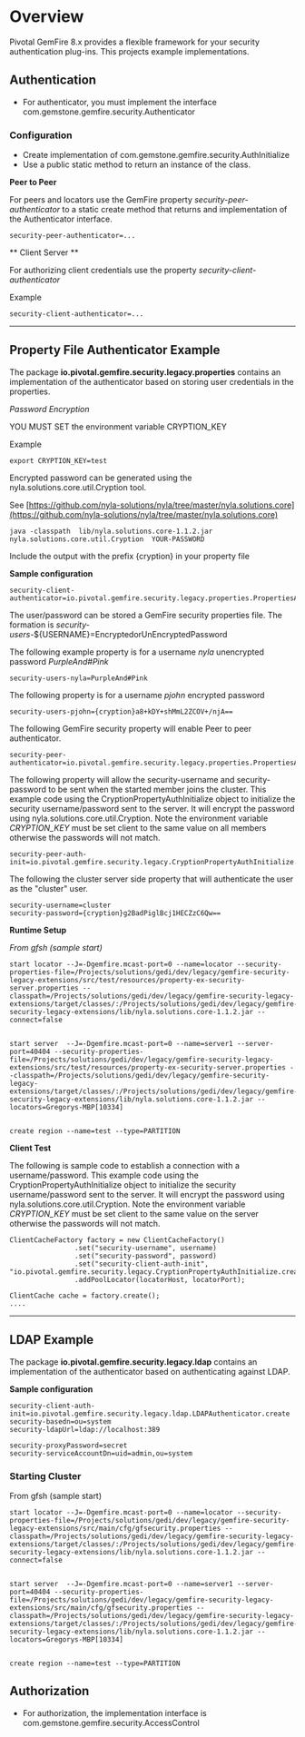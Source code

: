 # Overview


Pivotal GemFire 8.x provides a flexible framework for your security authentication plug-ins. This projects example implementations.

## Authentication


- For authenticator, you must implement the interface  com.gemstone.gemfire.security.Authenticator



### Configuration

- Create implementation of com.gemstone.gemfire.security.AuthInitialize
- Use a public static method to return an instance of the class.


**Peer to Peer**

For peers and locators use the GemFire property *security-peer-authenticator* to a static create method that returns 
and implementation of the Authenticator interface.

	security-peer-authenticator=...


** Client Server **

For authorizing client credentials use the property *security-client-authenticator*
 
 Example
 
	security-client-authenticator=...

----------------------------------------


## Property File Authenticator Example

The package **io.pivotal.gemfire.security.legacy.properties** contains an implementation
of the authenticator based on storing user credentials in the properties.


*Password Encryption*

YOU MUST SET the environment variable CRYPTION_KEY

Example

	export CRYPTION_KEY=test

Encrypted password can be generated using the nyla.solutions.core.util.Cryption tool.

See [https://github.com/nyla-solutions/nyla/tree/master/nyla.solutions.core](https://github.com/nyla-solutions/nyla/tree/master/nyla.solutions.core)


	java -classpath  lib/nyla.solutions.core-1.1.2.jar nyla.solutions.core.util.Cryption  YOUR-PASSWORD

	
Include the output with the prefix {cryption} in your property file



**Sample configuration**


	security-client-authenticator=io.pivotal.gemfire.security.legacy.properties.PropertiesAuthenticator
	


The user/password can be stored a GemFire security properties file.
The formation is *security-users-*${USERNAME}=EncryptedorUnEncryptedPassword

The following example property is for a username *nyla*  unencrypted password *PurpleAnd#Pink*

	security-users-nyla=PurpleAnd#Pink

The following property is for a username *pjohn*  encrypted password
	
	security-users-pjohn={cryption}a8+kDY+shMmL2ZCOV+/njA==


The following GemFire security property will enable Peer to peer
authenticator.

	security-peer-authenticator=io.pivotal.gemfire.security.legacy.properties.PropertiesAuthenticator.create


The following property will allow the security-username and security-password to be sent when the started member joins the cluster. This example code using the CryptionPropertyAuthInitialize object to initialize the 
security username/password sent to the server. It will encrypt the password
using nyla.solutions.core.util.Cryption. Note the environment variable *CRYPTION_KEY* must be set client to the same value on all members otherwise the passwords will not match.

 
	security-peer-auth-init=io.pivotal.gemfire.security.legacy.CryptionPropertyAuthInitialize.create

The following the cluster server side property that will authenticate the user as the "cluster" user.

	security-username=cluster
	security-password={cryption}g2BadPiglBcj1HECZzC6Qw==

	
**Runtime Setup**




*From gfsh (sample start)*


	start locator --J=-Dgemfire.mcast-port=0 --name=locator --security-properties-file=/Projects/solutions/gedi/dev/legacy/gemfire-security-legacy-extensions/src/test/resources/property-ex-security-server.properties --classpath=/Projects/solutions/gedi/dev/legacy/gemfire-security-legacy-extensions/target/classes/:/Projects/solutions/gedi/dev/legacy/gemfire-security-legacy-extensions/lib/nyla.solutions.core-1.1.2.jar --connect=false


	start server  --J=-Dgemfire.mcast-port=0 --name=server1 --server-port=40404 --security-properties-file=/Projects/solutions/gedi/dev/legacy/gemfire-security-legacy-extensions/src/test/resources/property-ex-security-server.properties --classpath=/Projects/solutions/gedi/dev/legacy/gemfire-security-legacy-extensions/target/classes/:/Projects/solutions/gedi/dev/legacy/gemfire-security-legacy-extensions/lib/nyla.solutions.core-1.1.2.jar --locators=Gregorys-MBP[10334]


	create region --name=test --type=PARTITION

**Client Test**


The following is sample code to establish a connection with a username/password. This example code using the CryptionPropertyAuthInitialize object to initialize the 
security username/password sent to the server. It will encrypt the password
using nyla.solutions.core.util.Cryption. Note the environment variable *CRYPTION_KEY* must be set client to the same value on the server otherwise the passwords will not match. 


	ClientCacheFactory factory = new ClientCacheFactory()
					.set("security-username", username)
					.set("security-password", password)
					.set("security-client-auth-init", "io.pivotal.gemfire.security.legacy.CryptionPropertyAuthInitialize.create")
					.addPoolLocator(locatorHost, locatorPort);
	
	ClientCache cache = factory.create();
	....
	
	
----------------------------------------

## LDAP Example


The package **io.pivotal.gemfire.security.legacy.ldap** contains an implementation
of the authenticator based on authenticating against LDAP.

**Sample configuration**


	security-client-auth-init=io.pivotal.gemfire.security.legacy.ldap.LDAPAuthenticator.create
	security-basedn=ou=system
	security-ldapUrl=ldap://localhost:389
	
	security-proxyPassword=secret
	security-serviceAccountDn=uid=admin,ou=system


### Starting Cluster

From gfsh (sample start)

	start locator --J=-Dgemfire.mcast-port=0 --name=locator --security-properties-file=/Projects/solutions/gedi/dev/legacy/gemfire-security-legacy-extensions/src/main/cfg/gfsecurity.properties --classpath=/Projects/solutions/gedi/dev/legacy/gemfire-security-legacy-extensions/target/classes/:/Projects/solutions/gedi/dev/legacy/gemfire-security-legacy-extensions/lib/nyla.solutions.core-1.1.2.jar --connect=false
	
	
	start server  --J=-Dgemfire.mcast-port=0 --name=server1 --server-port=40404 --security-properties-file=/Projects/solutions/gedi/dev/legacy/gemfire-security-legacy-extensions/src/main/cfg/gfsecurity.properties --classpath=/Projects/solutions/gedi/dev/legacy/gemfire-security-legacy-extensions/target/classes/:/Projects/solutions/gedi/dev/legacy/gemfire-security-legacy-extensions/lib/nyla.solutions.core-1.1.2.jar --locators=Gregorys-MBP[10334]
	
	
	create region --name=test --type=PARTITION
	
	
	

## Authorization

- For authorization, the implementation interface is com.gemstone.gemfire.security.AccessControl
	